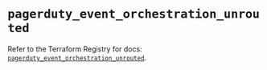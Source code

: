# `pagerduty_event_orchestration_unrouted`

Refer to the Terraform Registry for docs: [`pagerduty_event_orchestration_unrouted`](https://registry.terraform.io/providers/pagerduty/pagerduty/3.12.1/docs/resources/event_orchestration_unrouted).
